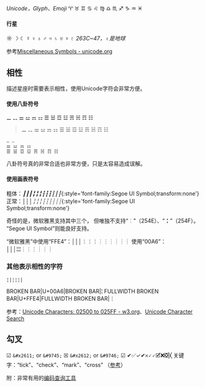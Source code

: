 *Unicode，Glyph、Emoji*
♈ ♉ ♊ ♋ ♌ ♍ ♎ ♏ ♐ ♑ ♒ ♓

#### 行星
☼ ☽ ☾ ☿ ♀ ♁ ♂ ♃ ♄ ♅ ♆ ♇
*263C~47，♁是地球*

参考[Miscellaneous Symbols - unicode.org](https://unicode.org/charts/nameslist/n_2600.html)

## 相性
描述星座时需要表示相性，使用Unicode字符会非常方便。

#### 使用八卦符号
⚊ ⚋
⚌ ⚍ ⚎ ⚏
☰ ☱ ☲ ☳ ☴ ☵ ☶ ☷
>⚊ ⚋
⚌ ⚍ ⚎ ⚏
☰ ☱ ☲ ☳ ☴ ☵ ☶ ☷

```
⚊ ⚋
⚌ ⚍ ⚎ ⚏
☰ ☱ ☲ ☳ ☴ ☵ ☶ ☷
```
八卦符号真的非常合适也非常方便，只是太容易造成误解。

#### 使用画表符号
粗体：*┃┃┃╏╏╏┇┇┇┋┋┋*{:style='font-family:Segoe UI Symbol;transform:none'}
正常：*│││╎╎╎┆┆┆┊┊┊*{:style='font-family:Segoe UI Symbol;transform:none'}

奇怪的是，微软雅黑支持其中三个，
但唯独不支持“╎”（254E）、“╏”（254F）。
“Segoe UI Symbol”则能良好支持。

“微软雅黑”中使用“FFE4”：│││￤￤￤┆┆┆┊┊┊
使用“00A6”：│││¦¦¦┆┆┆┊┊┊

### 其他表示相性的字符
```
¦|¦¦¦|
```

BROKEN BAR|U+00A6|BROKEN BAR|¦
FULLWIDTH BROKEN BAR|U+FFE4|FULLWIDTH BROKEN BAR|￤

参考：[Unicode Characters: 02500 to 025FF - w3.org](https://www.w3.org/TR/xml-entity-names/025.html)、[Unicode Character Search](https://www.fileformat.info/info/unicode/char/search.htm?q=¦)

## 勾叉
☑ `&#x2611;` or `&#9745;`
☒ `&#x2612;` or `&#9746;`
☑ ✔✅✓✔𐄂🗸🗸🗹❌❎╳
关键字：“tick”、“check”、“mark”、“cross”
（[参考](https://meta.stackexchange.com/questions/314520/markdown-for-ticks-and-crosses)）

附：非常有用的[编码查询工具](https://r12a.github.io/app-conversion/)
